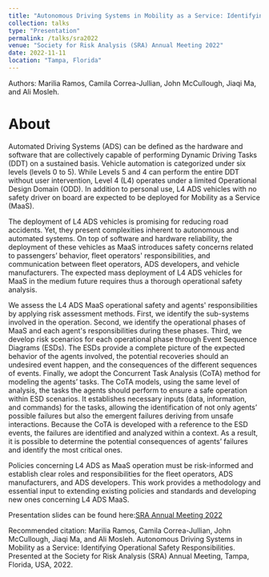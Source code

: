 ```yaml
---
title: "Autonomous Driving Systems in Mobility as a Service: Identifying Operational Safety Responsibilities"
collection: talks
type: "Presentation"
permalink: /talks/sra2022
venue: "Society for Risk Analysis (SRA) Annual Meeting 2022"
date: 2022-11-11
location: "Tampa, Florida"
---
```


Authors: Marilia Ramos, Camila Correa-Jullian, John McCullough, Jiaqi Ma, and Ali Mosleh.


About
======
Automated Driving Systems (ADS) can be defined as the hardware and software that are collectively capable of performing Dynamic Driving Tasks (DDT) on a sustained basis. Vehicle automation is categorized under six levels (levels 0 to 5). While Levels 5 and 4 can perform the entire DDT without user intervention, Level 4 (L4) operates under a limited Operational Design Domain (ODD). In addition to personal use, L4 ADS vehicles with no safety driver on board are expected to be deployed for Mobility as a Service (MaaS).

The deployment of L4 ADS vehicles is promising for reducing road accidents. Yet, they present complexities inherent to autonomous and automated systems. On top of software and hardware reliability, the deployment of these vehicles as MaaS introduces safety concerns related to passengers’ behavior, fleet operators' responsibilities, and communication between fleet operators, ADS developers, and vehicle manufacturers. The expected mass deployment of L4 ADS  vehicles for MaaS in the medium future requires thus a thorough operational safety analysis.

We assess the L4 ADS MaaS operational safety and agents' responsibilities by applying risk assessment methods. First, we identify the sub-systems involved in the operation. Second, we identify the operational phases of MaaS and each agent's responsibilities during these phases. Third, we develop risk scenarios for each operational phase through Event Sequence Diagrams (ESDs). The ESDs provide a complete picture of the expected behavior of the agents involved, the potential recoveries should an undesired event happen, and the consequences of the different sequences of events. Finally, we adopt the Concurrent Task Analysis (CoTA) method for modeling the agents’ tasks. The CoTA models, using the same level of analysis, the tasks the agents should perform to ensure a safe operation within ESD scenarios. It establishes necessary inputs (data, information, and commands) for the tasks, allowing the identification of not only agents’ possible failures but also the emergent failures deriving from unsafe interactions. Because the CoTA is developed with a reference to the ESD events, the failures are identified and analyzed within a context. As a result, it is possible to determine the potential consequences of agents’ failures and identify the most critical ones.

Policies concerning L4 ADS as MaaS operation must be risk-informed and establish clear roles and responsibilities for the fleet operators, ADS manufacturers, and ADS developers. This work provides a methodology and essential input to extending existing policies and standards and developing new ones concerning L4 ADS MaaS.

Presentation slides can be found here:[SRA Annual Meeting 2022](https://github.com/user-attachments/files/17304279/SRA2022_L4ADS.pdf)

Recommended citation: Marilia Ramos, Camila Correa-Jullian, John McCullough, Jiaqi Ma, and Ali Mosleh. Autonomous Driving Systems in Mobility as a Service: Identifying Operational Safety Responsibilities. Presented at the Society for Risk Analysis (SRA) Annual Meeting, Tampa, Florida, USA, 2022.
